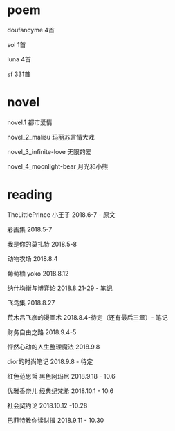 # poem

doufancyme 4首

sol 1首

luna 4首

sf 331首

# novel

novel.1 都市爱情

novel_2_malisu 玛丽苏言情大戏

novel_3_infinite-love 无限的爱

novel_4_moonlight-bear 月光和小熊

# reading

TheLittlePrince 小王子 2018.6-7 - 原文

彩画集 2018.5-7

我是你的莫扎特 2018.5-8

动物农场 2018.8.4

葡萄柚 yoko 2018.8.12

纳什均衡与博弈论 2018.8.21-29 - 笔记

飞鸟集 2018.8.27

荒木吕飞彦的漫画术 2018.8.4-待定（还有最后三章）- 笔记

财务自由之路 2018.9.4-5

怦然心动的人生整理魔法 2018.9.8

dior的时尚笔记 2018.9.8 - 待定

红色范思哲 黑色阿玛尼 2018.9.18 - 10.6

优雅香奈儿 经典纪梵希 2018.10.1 - 10.6

社会契约论 2018.10.12 -10.28

巴菲特教你读财报 2018.9.11 - 10.30
